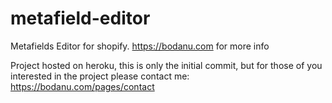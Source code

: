 # metafield-editor
Metafields Editor for shopify. https://bodanu.com  for more info

Project hosted on heroku, this is only the initial commit, but for those of you interested in the project
please contact me: https://bodanu.com/pages/contact 
